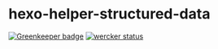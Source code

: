 # hexo-helper-structured-data
[![Greenkeeper badge](https://badges.greenkeeper.io/gazf/hexo-helper-structured-data.svg)](https://greenkeeper.io/)
[![wercker status](https://app.wercker.com/status/fd057afca46792f89470190c14aadeca/s/master "wercker status")](https://app.wercker.com/project/byKey/fd057afca46792f89470190c14aadeca)
